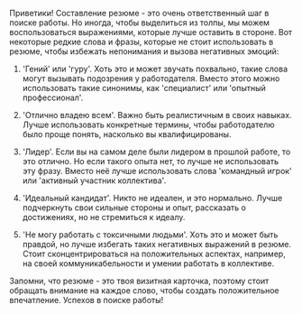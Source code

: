 Приветики! Составление резюме - это очень ответственный шаг в поиске работы. Но иногда, чтобы выделиться из толпы, мы можем воспользоваться выражениями, которые лучше оставить в стороне. Вот некоторые редкие слова и фразы, которые не стоит использовать в резюме, чтобы избежать непонимания и вызова негативных эмоций:

1. 'Гений' или 'гуру'. Хоть это и может звучать похвально, такие слова могут вызывать подозрения у работодателя. Вместо этого можно использовать такие синонимы, как 'специалист' или 'опытный профессионал'.

2. 'Отлично владею всем'. Важно быть реалистичным в своих навыках. Лучше использовать конкретные термины, чтобы работодателю было проще понять, насколько вы квалифицированы.

3. 'Лидер'. Если вы на самом деле были лидером в прошлой работе, то это отлично. Но если такого опыта нет, то лучше не использовать эту фразу. Вместо неё лучше использовать слова 'командный игрок' или 'активный участник коллектива'.

4. 'Идеальный кандидат'. Никто не идеален, и это нормально. Лучше подчеркнуть свои сильные стороны и опыт, рассказать о достижениях, но не стремиться к идеалу.

5. 'Не могу работать с токсичными людьми'. Хоть это и может быть правдой, но лучше избегать таких негативных выражений в резюме. Стоит сконцентрироваться на положительных аспектах, например, на своей коммуникабельности и умении работать в коллективе.

Запомни, что резюме - это твоя визитная карточка, поэтому стоит обращать внимание на каждое слово, чтобы создать положительное впечатление. Успехов в поиске работы!
